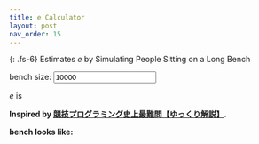 ```yaml
---
title: e Calculator
layout: post
nav_order: 15
---
```


{: .fs-6}
Estimates <i>e</i> by Simulating People Sitting on a Long Bench



<form>
    bench size:
    <input id="sizeinput" type="number" min="5" value="10000" onchange="main()">
</form>

<i>e</i> is <span id="e"></span>

<strong>Inspired by <a href="https://www.youtube.com/watch?v=4vxSyqk0jVY">競技プログラミング史上最難問【ゆっくり解説】</a>.

bench looks like: <span id="bench"></span>

<script type="text/javascript" src="../js/ecalc.js"></script>

